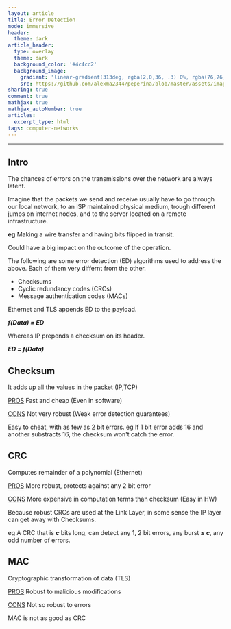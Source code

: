 ```yaml
---
layout: article
title: Error Detection
mode: immersive
header:
  theme: dark
article_header:
  type: overlay
  theme: dark
  background_color: '#4c4cc2'
  background_image:
    gradient: 'linear-gradient(313deg, rgba(2,0,36, .3) 0%, rgba(76,76,194, .3) 47%, rgba(0,212,255, .6) 100%)'
    src: https://github.com/alexma2344/peperina/blob/master/assets/images/gross-clinic.jpg?raw=true"
sharing: true
comment: true
mathjax: true
mathjax_autoNumber: true
articles:
  excerpt_type: html
tags: computer-networks
---
```


<!--more-->

---

## Intro

The chances of errors on the transmissions over the network are always latent.

Imagine that the packets we send and receive usually have to go through our local network, to an ISP maintained physical medium, trough different jumps on internet nodes, and to the server located on a remote infrastructure.

**eg** Making a wire transfer and having bits flipped in transit.

Could have a big impact on the outcome of the operation.

The following are some error detection (ED) algorithms used to address the above. Each of them very differnt from the other.
- Checksums
- Cyclic redundancy codes (CRCs)
- Message authentication codes (MACs)

Ethernet and TLS appends ED to the payload. 

***f(Data) = ED***


Whereas IP prepends a checksum on its header.

***ED = f(Data)***


## Checksum

It adds up all the values in the packet (IP,TCP)

<a class="button button--success button--rounded button--xs" href="">PROS</a> Fast and cheap (Even in software)

<a class="button button--primary button--rounded button--xs" href="">CONS</a> Not very robust (Weak error detection guarantees)

Easy to cheat, with as few as 2 bit errors. eg If 1 bit error adds 16 and another substracts 16, the checksum won't catch the error. 

## CRC

Computes remainder of a polynomial (Ethernet)

<a class="button button--success button--rounded button--xs" href="">PROS</a> More robust, protects against any 2 bit error

<a class="button button--primary button--rounded button--xs" href="">CONS</a> More expensive in computation terms than checksum (Easy in HW)

Because robust CRCs are used at the Link Layer, in some sense the IP layer can get away with Checksums.

eg A CRC that is ***c*** bits long, can detect any 1, 2 bit errors, any burst ***≤ c***, any odd number of errors.

## MAC

Cryptographic transformation of data (TLS)

<a class="button button--success button--rounded button--xs" href="">PROS</a> Robust to malicious modifications

<a class="button button--primary button--rounded button--xs" href="">CONS</a> Not so robust to errors

MAC is not as good as CRC